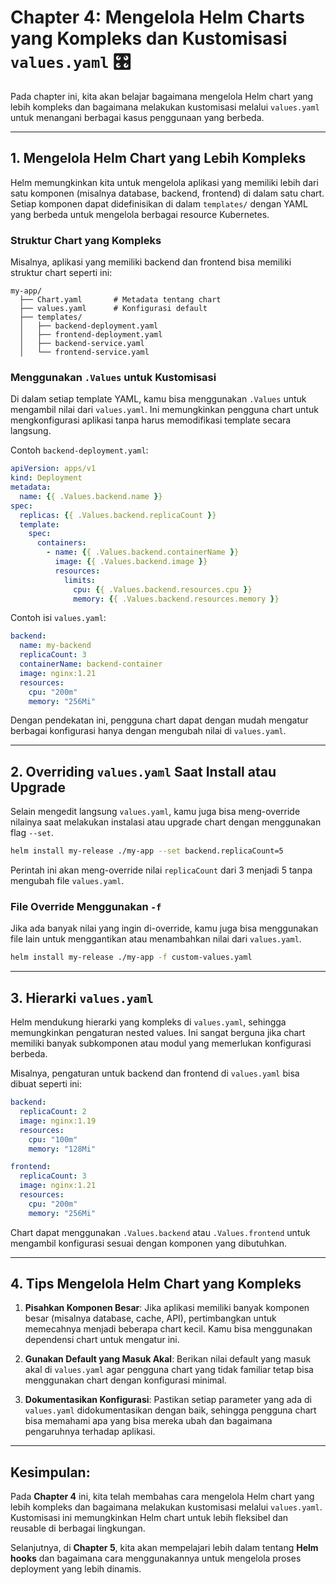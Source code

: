 
# Chapter 4: Mengelola Helm Charts yang Kompleks dan Kustomisasi `values.yaml` 🎛️

Pada chapter ini, kita akan belajar bagaimana mengelola Helm chart yang lebih kompleks dan bagaimana melakukan kustomisasi melalui `values.yaml` untuk menangani berbagai kasus penggunaan yang berbeda.

---

## 1. Mengelola Helm Chart yang Lebih Kompleks

Helm memungkinkan kita untuk mengelola aplikasi yang memiliki lebih dari satu komponen (misalnya database, backend, frontend) di dalam satu chart. Setiap komponen dapat didefinisikan di dalam `templates/` dengan YAML yang berbeda untuk mengelola berbagai resource Kubernetes.

### Struktur Chart yang Kompleks

Misalnya, aplikasi yang memiliki backend dan frontend bisa memiliki struktur chart seperti ini:

```
my-app/
  ├── Chart.yaml       # Metadata tentang chart
  ├── values.yaml      # Konfigurasi default
  ├── templates/
  │   ├── backend-deployment.yaml
  │   ├── frontend-deployment.yaml
  │   ├── backend-service.yaml
  │   └── frontend-service.yaml
```

### Menggunakan `.Values` untuk Kustomisasi
Di dalam setiap template YAML, kamu bisa menggunakan `.Values` untuk mengambil nilai dari `values.yaml`. Ini memungkinkan pengguna chart untuk mengkonfigurasi aplikasi tanpa harus memodifikasi template secara langsung.

Contoh `backend-deployment.yaml`:

```yaml
apiVersion: apps/v1
kind: Deployment
metadata:
  name: {{ .Values.backend.name }}
spec:
  replicas: {{ .Values.backend.replicaCount }}
  template:
    spec:
      containers:
        - name: {{ .Values.backend.containerName }}
          image: {{ .Values.backend.image }}
          resources:
            limits:
              cpu: {{ .Values.backend.resources.cpu }}
              memory: {{ .Values.backend.resources.memory }}
```

Contoh isi `values.yaml`:

```yaml
backend:
  name: my-backend
  replicaCount: 3
  containerName: backend-container
  image: nginx:1.21
  resources:
    cpu: "200m"
    memory: "256Mi"
```

Dengan pendekatan ini, pengguna chart dapat dengan mudah mengatur berbagai konfigurasi hanya dengan mengubah nilai di `values.yaml`.

---

## 2. Overriding `values.yaml` Saat Install atau Upgrade

Selain mengedit langsung `values.yaml`, kamu juga bisa meng-override nilainya saat melakukan instalasi atau upgrade chart dengan menggunakan flag `--set`.

```bash
helm install my-release ./my-app --set backend.replicaCount=5
```

Perintah ini akan meng-override nilai `replicaCount` dari 3 menjadi 5 tanpa mengubah file `values.yaml`.

### File Override Menggunakan `-f`

Jika ada banyak nilai yang ingin di-override, kamu juga bisa menggunakan file lain untuk menggantikan atau menambahkan nilai dari `values.yaml`.

```bash
helm install my-release ./my-app -f custom-values.yaml
```

---

## 3. Hierarki `values.yaml`

Helm mendukung hierarki yang kompleks di `values.yaml`, sehingga memungkinkan pengaturan nested values. Ini sangat berguna jika chart memiliki banyak subkomponen atau modul yang memerlukan konfigurasi berbeda.

Misalnya, pengaturan untuk backend dan frontend di `values.yaml` bisa dibuat seperti ini:

```yaml
backend:
  replicaCount: 2
  image: nginx:1.19
  resources:
    cpu: "100m"
    memory: "128Mi"

frontend:
  replicaCount: 3
  image: nginx:1.21
  resources:
    cpu: "200m"
    memory: "256Mi"
```

Chart dapat menggunakan `.Values.backend` atau `.Values.frontend` untuk mengambil konfigurasi sesuai dengan komponen yang dibutuhkan.

---

## 4. Tips Mengelola Helm Chart yang Kompleks

1. **Pisahkan Komponen Besar**: Jika aplikasi memiliki banyak komponen besar (misalnya database, cache, API), pertimbangkan untuk memecahnya menjadi beberapa chart kecil. Kamu bisa menggunakan dependensi chart untuk mengatur ini.
   
2. **Gunakan Default yang Masuk Akal**: Berikan nilai default yang masuk akal di `values.yaml` agar pengguna chart yang tidak familiar tetap bisa menggunakan chart dengan konfigurasi minimal.

3. **Dokumentasikan Konfigurasi**: Pastikan setiap parameter yang ada di `values.yaml` didokumentasikan dengan baik, sehingga pengguna chart bisa memahami apa yang bisa mereka ubah dan bagaimana pengaruhnya terhadap aplikasi.

---

## Kesimpulan:
Pada **Chapter 4** ini, kita telah membahas cara mengelola Helm chart yang lebih kompleks dan bagaimana melakukan kustomisasi melalui `values.yaml`. Kustomisasi ini memungkinkan Helm chart untuk lebih fleksibel dan reusable di berbagai lingkungan.

Selanjutnya, di **Chapter 5**, kita akan mempelajari lebih dalam tentang **Helm hooks** dan bagaimana cara menggunakannya untuk mengelola proses deployment yang lebih dinamis.
